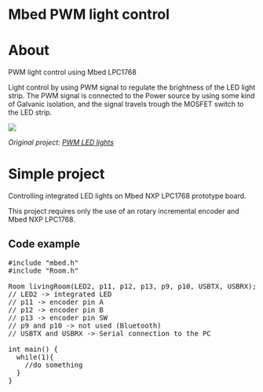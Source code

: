 # Mbed PWM light control
About
=====
PWM light control using Mbed LPC1768

Light control by using PWM signal to regulate the brightness of the LED light strip.
The PWM signal is connected to the Power source by using some kind of Galvanic isolation,
and the signal travels trough the MOSFET switch to the LED strip.

![](https://os.mbed.com/media/uploads/nzupcic/blockschematics.png)
  
  
*Original project: [PWM LED lights](https://os.mbed.com/users/nzupcic/code/PWM_LED_Lights/)*

Simple project
==============
Controlling integrated LED lights on Mbed NXP LPC1768 prototype board.

This project requires only the use of an rotary incremental encoder and Mbed NXP LPC1768.

Code example
------------
<pre>
#include "mbed.h"
#include "Room.h"
 
Room livingRoom(LED2, p11, p12, p13, p9, p10, USBTX, USBRX);
// LED2 -> integrated LED
// p11 -> encoder pin A
// p12 -> encoder pin B
// p13 -> encoder pin SW
// p9 and p10 -> not used (Bluetooth)
// USBTX and USBRX -> Serial connection to the PC

int main() {
  while(1){
    //do something
  }
}
</pre>
